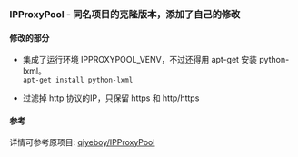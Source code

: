 ### IPProxyPool - 同名项目的克隆版本，添加了自己的修改

#### 修改的部分
* 集成了运行环境 IPPROXYPOOL_VENV，不过还得用 apt-get 安装 python-lxml。  
```apt-get install python-lxml```

* 过滤掉 http 协议的IP，只保留 https 和 http/https

#### 参考
详情可参考原项目:
[qiyeboy/IPProxyPool](https://github.com/qiyeboy/IPProxyPool)
